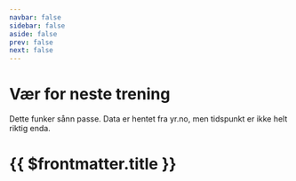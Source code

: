 ```yaml
---
navbar: false
sidebar: false
aside: false
prev: false
next: false
---
```


# Vær for neste trening

Dette funker sånn passe. Data er hentet fra yr.no, men tidspunkt er ikke helt riktig enda.



<script setup>
import WeatherComponent from './WeatherComponent.vue'
</script>

# {{ $frontmatter.title }}

<WeatherComponent />

